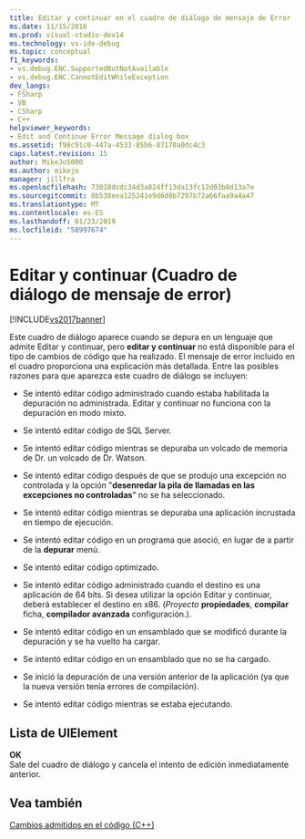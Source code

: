 ```yaml
---
title: Editar y continuar en el cuadro de diálogo de mensaje de Error | Documentos de Microsoft
ms.date: 11/15/2016
ms.prod: visual-studio-dev14
ms.technology: vs-ide-debug
ms.topic: conceptual
f1_keywords:
- vs.debug.ENC.SupportedButNotAvailable
- vs.debug.ENC.CannotEditWhileException
dev_langs:
- FSharp
- VB
- CSharp
- C++
helpviewer_keywords:
- Edit and Continue Error Message dialog box
ms.assetid: f98c91c0-447a-4533-85b6-87170a0dc4c3
caps.latest.revision: 15
author: MikeJo5000
ms.author: mikejo
manager: jillfra
ms.openlocfilehash: 73018dcdc34d3a824ff13da13fc12d03b8d13a7e
ms.sourcegitcommit: 8b538eea125241e9d6d8b7297b72a66faa9a4a47
ms.translationtype: MT
ms.contentlocale: es-ES
ms.lasthandoff: 01/23/2019
ms.locfileid: "58997674"
---
```

# <a name="edit-and-continue-error-message-dialog-box"></a>Editar y continuar (Cuadro de diálogo de mensaje de error)
[!INCLUDE[vs2017banner](../includes/vs2017banner.md)]

Este cuadro de diálogo aparece cuando se depura en un lenguaje que admite Editar y continuar, pero **editar y continuar** no está disponible para el tipo de cambios de código que ha realizado. El mensaje de error incluido en el cuadro proporciona una explicación más detallada. Entre las posibles razones para que aparezca este cuadro de diálogo se incluyen:  
  
-   Se intentó editar código administrado cuando estaba habilitada la depuración no administrada. Editar y continuar no funciona con la depuración en modo mixto.  
  
-   Se intentó editar código de SQL Server.  
  
-   Se intentó editar código mientras se depuraba un volcado de memoria de Dr. un volcado de Dr. Watson.  
  
-   Se intentó editar código después de que se produjo una excepción no controlada y la opción "**desenredar la pila de llamadas en las excepciones no controladas**" no se ha seleccionado.  
  
-   Se intentó editar código mientras se depuraba una aplicación incrustada en tiempo de ejecución.  
  
-   Se intentó editar código en un programa que asoció, en lugar de a partir de la **depurar** menú.  
  
-   Se intentó editar código optimizado.  
  
-   Se intentó editar código administrado cuando el destino es una aplicación de 64 bits. Si desea utilizar la opción Editar y continuar, deberá establecer el destino en x86. (*Proyecto* **propiedades**, **compilar** ficha, **compilador avanzada** configuración.).  
  
-   Se intentó editar código en un ensamblado que se modificó durante la depuración y se ha vuelto ha cargar.  
  
-   Se intentó editar código en un ensamblado que no se ha cargado.  
  
-   Se inició la depuración de una versión anterior de la aplicación (ya que la nueva versión tenía errores de compilación).  
  
-   Se intentó editar código mientras se estaba ejecutando.  
  
## <a name="uielement-list"></a>Lista de UIElement  
 **OK**  
 Sale del cuadro de diálogo y cancela el intento de edición inmediatamente anterior.  
  
## <a name="see-also"></a>Vea también  
 [Cambios admitidos en el código (C++)](../debugger/supported-code-changes-cpp.md)
